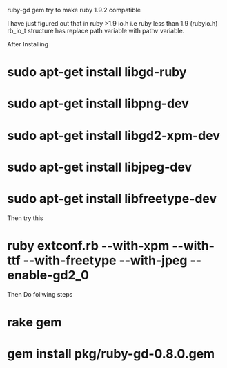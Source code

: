 
ruby-gd gem try to make ruby 1.9.2 compatible

I have just figured out that in ruby >1.9 io.h i.e ruby less than 1.9 (rubyio.h)
rb_io_t structure has replace path variable with pathv variable.

After Installing 
# sudo apt-get install libgd-ruby 
# sudo apt-get install libpng-dev 
# sudo apt-get install libgd2-xpm-dev 
# sudo apt-get install libjpeg-dev
# sudo apt-get install libfreetype-dev 


Then try this

# ruby extconf.rb --with-xpm --with-ttf --with-freetype --with-jpeg  --enable-gd2_0
 
Then Do follwing steps
# rake gem
# gem install pkg/ruby-gd-0.8.0.gem


